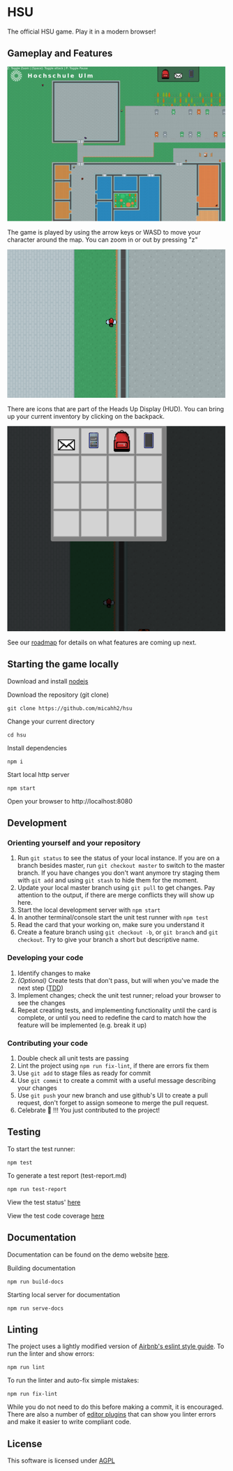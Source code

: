 # HSU

The official HSU game. Play it in a modern browser!

## Gameplay and Features

<img alt="overview" src="./extra/overview.png" style="width: 500px" />

The game is played by using the arrow keys or WASD to move your character around the map. 
You can zoom in or out by pressing "z"

<img alt="zoom" src="./extra/zoomed.png" style="width: 500px" />

There are icons that are part of the Heads Up Display (HUD).
You can bring up your current inventory by clicking on the backpack.

<img alt="inventory" src="./extra/inventory.png" style="width: 500px" />

See our [roadmap](https://micah.dvyld.com/hsu/docs#roadmap) for details on what features are coming up next.

## Starting the game locally

Download and install [nodejs](https://nodejs.org/)

Download the repository (git clone)

    git clone https://github.com/micahh2/hsu

Change your current directory

    cd hsu

Install dependencies

    npm i

Start local http server

    npm start

Open your browser to http://localhost:8080

## Development

### Orienting yourself and your repository
1. Run `git status` to see the status of your local instance. If you are on a branch besides master, run `git checkout master` to switch to the master branch. If you have changes you don't want anymore try staging them with `git add` and using `git stash` to hide them for the moment.
1. Update your local master branch using `git pull` to get changes. Pay attention to the output, if there are merge conflicts they will show up here.
1. Start the local development server with `npm start`
1. In another terminal/console start the unit test runner with `npm test`
1. Read the card that your working on, make sure you understand it
1. Create a feature branch using `git checkout -b`, or `git branch` and `git checkout`. Try to give your branch a short but descriptive name.

### Developing your code
1. Identify changes to make
1. *(Optional)* Create tests that don't pass, but will when you've made the next step ([TDD](https://en.wikipedia.org/wiki/Test-driven_development))
1. Implement changes; check the unit test runner; reload your browser to see the changes
1. Repeat creating tests, and implementing functionality until the card is complete, or until you need to redefine the card to match how the feature will be implemented (e.g. break it up)

### Contributing your code
1. Double check all unit tests are passing
1. Lint the project using `npm run fix-lint`, if there are errors fix them
1. Use `git add` to stage files as ready for commit
1. Use `git commit` to create a commit with a useful message describing your changes
1. Use `git push` your new branch and use github's UI to create a pull request, don't forget to assign someone to merge the pull request. 
1. Celebrate 🎉 !!! You just contributed to the project!

## Testing

To start the test runner:

    npm test

To generate a test report (test-report.md)

    npm run test-report


View the test status' [here](https://micah.dvyld.com/hsu/docs#tests)

View the test code coverage [here](https://micah.dvyld.com/hsu/docs/coverage/index.html)

## Documentation

Documentation can be found on the demo website [here](https://micah.dvyld.com/hsu/docs).

Building documentation

    npm run build-docs

Starting local server for documentation

    npm run serve-docs

## Linting

The project uses a lightly modified version of [Airbnb's eslint style guide](https://github.com/airbnb/javascript).
To run the linter and show errors:

    npm run lint

To run the linter and auto-fix simple mistakes:

    npm run fix-lint

While you do not need to do this before making a commit, it is encouraged.
There are also a number of [editor plugins](https://eslint.org/docs/user-guide/integrations#editors) that can show you linter errors and make it easier to write compliant code.

## License

This software is licensed under [AGPL](https://www.gnu.org/licenses/agpl-3.0.en.html)
